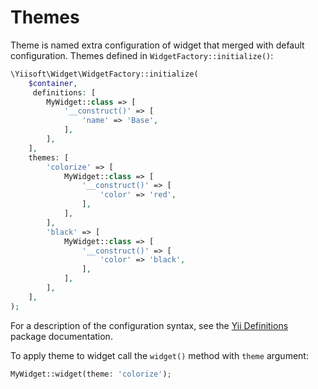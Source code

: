 # Themes

Theme is named extra configuration of widget that merged with default configuration. Themes defined in
`WidgetFactory::initialize()`:

```php
\Yiisoft\Widget\WidgetFactory::initialize(
    $container,
     definitions: [
        MyWidget::class => [
            '__construct()' => [
                'name' => 'Base',
            ],
        ],
    ],
    themes: [
        'colorize' => [
            MyWidget::class => [
                '__construct()' => [
                    'color' => 'red',
                ],
            ],
        ],
        'black' => [
            MyWidget::class => [
                '__construct()' => [
                    'color' => 'black',
                ],
            ],
        ],
    ],
);
```

For a description of the configuration syntax, see the
[Yii Definitions](https://github.com/yiisoft/definitions#arraydefinition) package documentation.

To apply theme to widget call the `widget()` method with `theme` argument:

```php
MyWidget::widget(theme: 'colorize');
```
